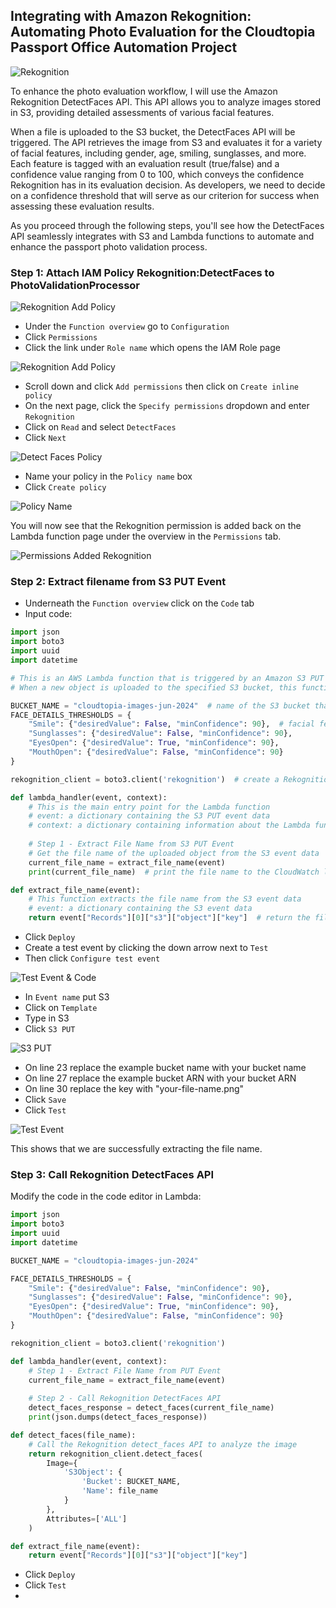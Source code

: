 ## Integrating with Amazon Rekognition: Automating Photo Evaluation for the Cloudtopia Passport Office Automation Project

![Rekognition](/assets/ct-rekognition.png)

To enhance the photo evaluation workflow, I will use the Amazon Rekognition DetectFaces API. This API allows you to analyze images stored in S3, providing detailed assessments of various facial features.

When a file is uploaded to the S3 bucket, the DetectFaces API will be triggered. The API retrieves the image from S3 and evaluates it for a variety of facial features, including gender, age, smiling, sunglasses, and more. Each feature is tagged with an evaluation result (true/false) and a confidence value ranging from 0 to 100, which conveys the confidence Rekognition has in its evaluation decision. As developers, we need to decide on a confidence threshold that will serve as our criterion for success when assessing these evaluation results.

As you proceed through the following steps, you'll see how the DetectFaces API seamlessly integrates with S3 and Lambda functions to automate and enhance the passport photo validation process.

### Step 1: Attach IAM Policy Rekognition:DetectFaces to PhotoValidationProcessor

![Rekognition Add Policy](/assets/rekognition-permissions.png)

* Under the `Function overview` go to `Configuration`
* Click `Permissions`
* Click the link under `Role name` which opens the IAM Role page

![Rekognition Add Policy](/assets/inline-again.png)

* Scroll down and click `Add permissions` then click on `Create inline policy`
* On the next page, click the `Specify permissions` dropdown and enter `Rekognition`
* Click on `Read` and select `DetectFaces`
* Click `Next`

![Detect Faces Policy](/assets/detect-faces.png)

* Name your policy in the `Policy name` box
* Click `Create policy`

![Policy Name](/assets/Rekognition-policy-name.png)

You will now see that the Rekognition permission is added back on the Lambda function page under the overview in the `Permissions` tab.

![Permissions Added Rekognition](/assets/rekognition-permission-added.png)

### Step 2: Extract filename from S3 PUT Event

* Underneath the `Function overview` click on the `Code` tab
* Input code:

```py
import json
import boto3
import uuid
import datetime

# This is an AWS Lambda function that is triggered by an Amazon S3 PUT event
# When a new object is uploaded to the specified S3 bucket, this function is executed

BUCKET_NAME = "cloudtopia-images-jun-2024"  # name of the S3 bucket that triggers this Lambda function
FACE_DETAILS_THRESHOLDS = {
    "Smile": {"desiredValue": False, "minConfidence": 90},  # facial feature detection thresholds for Amazon Rekognition
    "Sunglasses": {"desiredValue": False, "minConfidence": 90},
    "EyesOpen": {"desiredValue": True, "minConfidence": 90},
    "MouthOpen": {"desiredValue": False, "minConfidence": 90}
}

rekognition_client = boto3.client('rekognition')  # create a Rekognition client to interact with the Amazon Rekognition service

def lambda_handler(event, context):
    # This is the main entry point for the Lambda function
    # event: a dictionary containing the S3 PUT event data
    # context: a dictionary containing information about the Lambda function execution
    
    # Step 1 - Extract File Name from S3 PUT Event
    # Get the file name of the uploaded object from the S3 event data
    current_file_name = extract_file_name(event)  
    print(current_file_name)  # print the file name to the CloudWatch logs

def extract_file_name(event):
    # This function extracts the file name from the S3 event data
    # event: a dictionary containing the S3 event data
    return event["Records"][0]["s3"]["object"]["key"]  # return the file name of the uploaded object
```
* Click `Deploy`
* Create a test event by clicking the down arrow next to `Test`
* Then click `Configure test event`

![Test Event & Code](/assets/test-event.png)

* In `Event name` put S3
* Click on `Template`
* Type in S3
* Click `S3 PUT`

![S3 PUT](/assets/s3-test-event.png)

* On line 23 replace the example bucket name with your bucket name
* On line 27 replace the example bucket ARN with your bucket ARN
* On line 30 replace the key with "your-file-name.png"
* Click `Save`
* Click `Test`

![Test Event](/assets/success.png)

This shows that we are successfully extracting the file name.

### Step 3: Call Rekognition DetectFaces API

Modify the code in the code editor in Lambda:

```py
import json
import boto3
import uuid
import datetime

BUCKET_NAME = "cloudtopia-images-jun-2024"

FACE_DETAILS_THRESHOLDS = {
    "Smile": {"desiredValue": False, "minConfidence": 90},
    "Sunglasses": {"desiredValue": False, "minConfidence": 90},
    "EyesOpen": {"desiredValue": True, "minConfidence": 90},
    "MouthOpen": {"desiredValue": False, "minConfidence": 90}
}

rekognition_client = boto3.client('rekognition')

def lambda_handler(event, context):
    # Step 1 - Extract File Name from PUT Event
    current_file_name = extract_file_name(event)
    
    # Step 2 - Call Rekognition DetectFaces API
    detect_faces_response = detect_faces(current_file_name)
    print(json.dumps(detect_faces_response))

def detect_faces(file_name):
    # Call the Rekognition detect_faces API to analyze the image
    return rekognition_client.detect_faces(
        Image={
            'S3Object': {
                'Bucket': BUCKET_NAME,
                'Name': file_name
            }
        },
        Attributes=['ALL']
    )

def extract_file_name(event):
    return event["Records"][0]["s3"]["object"]["key"]
```
* Click `Deploy`
* Click `Test`
* 





